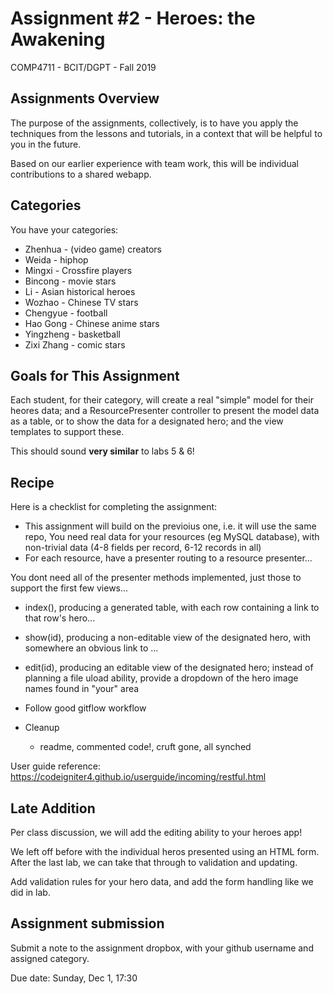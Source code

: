 # Assignment #2 - Heroes: the Awakening
COMP4711 - BCIT/DGPT - Fall 2019


## Assignments Overview

The purpose of the assignments, collectively, is to have you apply the techniques 
from the lessons and tutorials, in a context that will be helpful to you
in the future. 

Based on our earlier experience with team work, this will be individual
contributions to a shared webapp.

## Categories

You have your categories:

- Zhenhua - (video game) creators
- Weida - hiphop
- Mingxi - Crossfire players
- Bincong - movie stars
- Li - Asian historical heroes
- Wozhao - Chinese TV stars
- Chengyue - football
- Hao Gong - Chinese anime stars
- Yingzheng -  basketball
- Zixi Zhang - comic stars


## Goals for This Assignment

Each student, for their category, will create a real "simple"  model for their heores
data; and a ResourcePresenter controller to present the model data as a table, or to show
the data for a designated hero; and the view templates to support these.

This should sound **very similar** to labs 5 & 6!

## Recipe

Here is a checklist for completing the assignment:

- This assignment will build on the previoius one, i.e. it will  use the same repo,
You need real data for your resources (eg MySQL database), with non-trivial data 
    (4-8 fields per record, 6-12 records in all)
- For each resource, have a presenter routing to a resource presenter...

You dont need all of the presenter methods implemented,
just those to support the first few views...

- index(), producing a generated table, with each row containing a link to
    that row's hero...
- show(id), producing a non-editable view of the designated hero, with somewhere 
    an obvious link to ...
- edit(id), producing an editable view of the designated hero; instead of 
    planning a file uload ability, provide a dropdown of the hero image
    names found in "your" area

- Follow good gitflow workflow
- Cleanup
    - readme, commented code!, cruft gone, all synched

User guide reference: https://codeigniter4.github.io/userguide/incoming/restful.html

## Late Addition

Per class discussion, we will add the editing ability to your heroes app!

We left off before with the individual heros presented using an HTML form.
After the last lab, we can take that through to validation and updating.

Add validation rules for your hero data, and add the form handling like we 
did in lab.

## Assignment submission

Submit a note to the assignment dropbox, with your github username and
assigned category.

Due date: Sunday, Dec 1, 17:30
